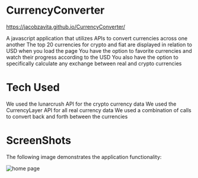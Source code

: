 # CurrencyConverter
https://jacobzavita.github.io/CurrencyConverter/

A javascript application that utilizes APIs to convert currencies across one another
The top 20 currencies for crypto and fiat are displayed in relation to USD when you load the page
You have the option to favorite currencies and watch their progress according to the USD
You also have the option to specifically calculate any exchange between real and crypto currencies

# Tech Used
We used the lunarcrush API for the crypto currency data
We used the CurrencyLayer API for all real currency data
We used a combination of calls to convert back and forth between the currencies

# ScreenShots

The following image demonstrates the application functionality:

![home page](./assets/images/index.png)
